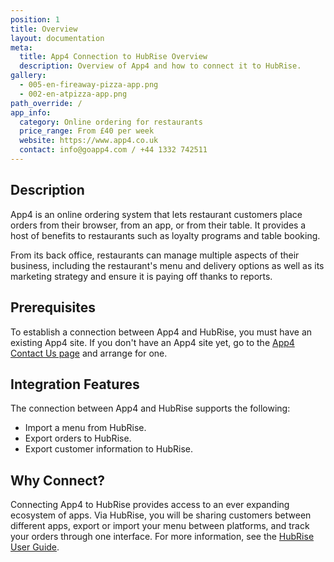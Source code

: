 ```yaml
---
position: 1
title: Overview
layout: documentation
meta:
  title: App4 Connection to HubRise Overview
  description: Overview of App4 and how to connect it to HubRise.
gallery:
  - 005-en-fireaway-pizza-app.png
  - 002-en-atpizza-app.png
path_override: /
app_info:
  category: Online ordering for restaurants
  price_range: From £40 per week
  website: https://www.app4.co.uk
  contact: info@goapp4.com / +44 1332 742511
---
```


## Description

App4 is an online ordering system that lets restaurant customers place orders from their browser, from an app, or from their table. It provides a host of benefits to restaurants such as loyalty programs and table booking.

From its back office, restaurants can manage multiple aspects of their business, including the restaurant's menu and delivery options as well as its marketing strategy and ensure it is paying off thanks to reports.

## Prerequisites

To establish a connection between App4 and HubRise, you must have an existing App4 site. If you don't have an App4 site yet, go to the [App4 Contact Us page](https://www.app4.co.uk/#callback) and arrange for one.

## Integration Features

The connection between App4 and HubRise supports the following:

- Import a menu from HubRise.
- Export orders to HubRise.
- Export customer information to HubRise.

## Why Connect?

Connecting App4 to HubRise provides access to an ever expanding ecosystem of apps. Via HubRise, you will be sharing customers between different apps, export or import your menu between platforms, and track your orders through one interface. For more information, see the [HubRise User Guide](/docs).
